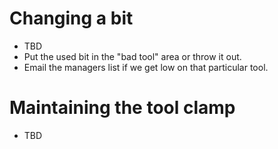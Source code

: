# Changing a bit

- TBD
- Put the used bit in the "bad tool" area or throw it out.
- Email the managers list if we get low on that particular tool.

# Maintaining the tool clamp

- TBD
